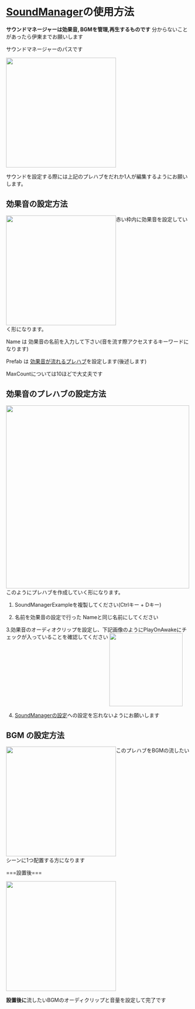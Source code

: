 # [SoundManager](https://github.com/ItoSeiy/0527GameJam/blob/main/Assets/GameJam/Ito/Scripts/Manager/SoundManager.cs)の使用方法

**サウンドマネージャーは効果音, BGMを管理,再生するものです**
分からないことがあったら伊東までお願いします

サウンドマネージャーのパスです

<img src= "https://user-images.githubusercontent.com/89116872/159146777-bfffa271-43d2-45c5-b56e-342e837536bf.png" width="300" align="top">

サウンドを設定する際には上記のプレハブをだれか1人が編集するようにお願いします。

## 効果音の設定方法

<img src="https://user-images.githubusercontent.com/89116872/159146906-681ad028-de4d-4db5-8c4a-02ddacc98b38.png" width="300" align="top">赤い枠内に効果音を設定していく形になります。

Name は 効果音の名前を入力して下さい(音を流す際アクセスするキーワードになります)

Prefab は [効果音が流れるプレハブ](https://github.com/ItoSeiy/0527GameJam/blob/main/HowToUse/SoundManager.MD#%E5%8A%B9%E6%9E%9C%E9%9F%B3%E3%81%AE%E3%83%97%E3%83%AC%E3%83%8F%E3%83%96%E3%81%AE%E8%A8%AD%E5%AE%9A%E6%96%B9%E6%B3%95)を設定します(後述します)

MaxCountについては10ほどで大丈夫です

## 効果音のプレハブの設定方法

<img src= "https://user-images.githubusercontent.com/89116872/159148376-ea7b8ff6-1144-4c0d-9b09-04e307df4742.png" width="500" align="top">このようにプレハブを作成していく形になります。

1. SoundManagerExampleを複製してください(Ctrlキー + Dキー)

2. 名前を効果音の設定で行った Nameと同じ名前にしてください

3.効果音のオーディオクリップを設定し、下記画像のようにPlayOnAwakeにチェックが入っていることを確認してください
<img src= "https://user-images.githubusercontent.com/89116872/159149118-857fa167-bab5-4eb3-b26c-19ab0d474f07.png" width="200" align="top">

4. [SoundManagerの設定](https://github.com/ItoSeiy/0527GameJam/edit/main/HowToUse/SoundManager.MD#%E5%8A%B9%E6%9E%9C%E9%9F%B3%E3%81%AE%E8%A8%AD%E5%AE%9A%E6%96%B9%E6%B3%95)への設定を忘れないようにお願いします

## BGM の設定方法

<img src= "https://user-images.githubusercontent.com/89116872/159148809-7bf2da74-b2bf-498d-8b96-65505da4dbfa.png" width="300" align="top">このプレハブをBGMの流したいシーンに1つ配置する方になります

===設置後===

<img src= "https://user-images.githubusercontent.com/89116872/159148937-6f1c7246-2611-452b-af91-fb28f6f8b46f.png" width="300" align="top">

**設置後に**流したいBGMのオーディクリップと音量を設定して完了です

